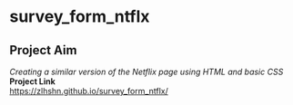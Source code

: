 # survey_form_ntflx
## Project Aim ##
*Creating a similar version of the Netflix page using HTML and basic CSS*<br>
**Project Link** <br>
https://zlhshn.github.io/survey_form_ntflx/


